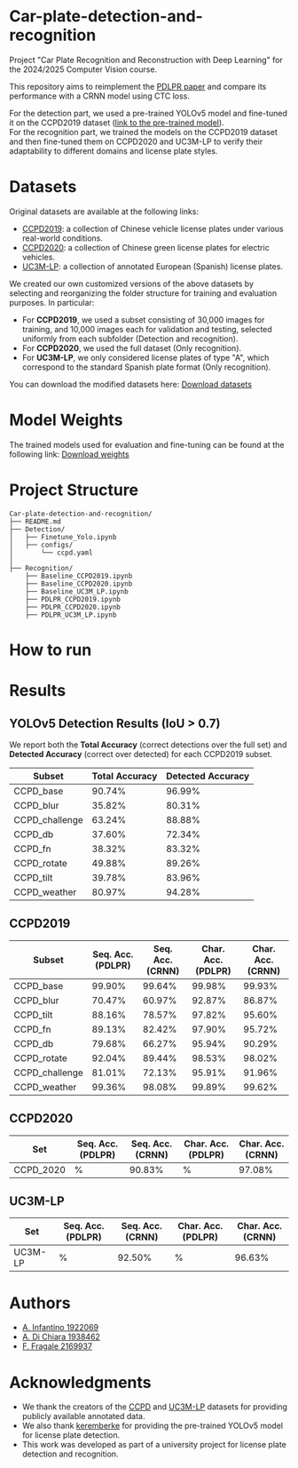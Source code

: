 # Car-plate-detection-and-recognition

Project "Car Plate Recognition and Reconstruction with Deep Learning" for the 2024/2025 Computer Vision course.

This repository aims to reimplement the [PDLPR paper](https://www.mdpi.com/1424-8220/24/9/2791) and compare its performance with a CRNN model using CTC loss.

For the detection part, we used a pre-trained YOLOv5 model and fine-tuned it on the CCPD2019 dataset ([link to the pre-trained model](https://huggingface.co/keremberke/yolov5n-license-plate)).  
For the recognition part, we trained the models on the CCPD2019 dataset and then fine-tuned them on CCPD2020 and UC3M-LP to verify their adaptability to different domains and license plate styles.


# Datasets
Original datasets are available at the following links:
- [CCPD2019](https://github.com/detectRecog/CCPD?tab=readme-ov-file#ccpd-chinese-city-parking-dataset-eccv): a collection of Chinese vehicle license plates under various real-world conditions.
- [CCPD2020](https://github.com/detectRecog/CCPD?tab=readme-ov-file#update-on-16092020-we-add-a-new-energy-vehicle-sub-dataset-ccpd-green-which-has-an-eight-digit-license-plate-number): a collection of Chinese green license plates for electric vehicles.
- [UC3M-LP](https://github.com/ramajoballester/UC3M-LP): a collection of annotated European (Spanish) license plates.

We created our own customized versions of the above datasets by selecting and reorganizing the folder structure for training and evaluation purposes. In particular:

- For **CCPD2019**, we used a subset consisting of 30,000 images for training, and 10,000 images each for validation and testing, selected uniformly from each subfolder (Detection and recognition).
- For **CCPD2020**, we used the full dataset (Only recognition).
- For **UC3M-LP**, we only considered license plates of type "A", which correspond to the standard Spanish plate format (Only recognition).

You can download the modified datasets here: [Download datasets](https://drive.google.com/drive/folders/1OFoHWQIxt4oGIwG8GiSzMRre96kkHe7N?usp=drive_link)

# Model Weights

The trained models used for evaluation and fine-tuning can be found at the following link: [Download weights](https://drive.google.com/drive/folders/1BfeRaXrH47S8uYvDaDbehxZHeomWBgFl?usp=sharing)

# Project Structure
```
Car-plate-detection-and-recognition/
├── README.md
├── Detection/
│   ├── Finetune_Yolo.ipynb
│   ├── configs/
│       └── ccpd.yaml 
│
├── Recognition/
    ├── Baseline_CCPD2019.ipynb
    ├── Baseline_CCPD2020.ipynb
    ├── Baseline_UC3M_LP.ipynb
    ├── PDLPR_CCPD2019.ipynb
    ├── PDLPR_CCPD2020.ipynb
    ├── PDLPR_UC3M_LP.ipynb
```

# How to run

# Results

## YOLOv5 Detection Results (IoU > 0.7)
We report both the **Total Accuracy** (correct detections over the full set) and **Detected Accuracy** (correct over detected) for each CCPD2019 subset.

| Subset         | Total Accuracy | Detected Accuracy |
|----------------|----------------|-------------------|
| CCPD_base      | 90.74%         | 96.99%            |
| CCPD_blur      | 35.82%         | 80.31%            |
| CCPD_challenge | 63.24%         | 88.88%            |
| CCPD_db        | 37.60%         | 72.34%            |
| CCPD_fn        | 38.32%         | 83.32%            |
| CCPD_rotate    | 49.88%         | 89.26%            |
| CCPD_tilt      | 39.78%         | 83.96%            |
| CCPD_weather   | 80.97%         | 94.28%            |

## CCPD2019
| Subset          | Seq. Acc. (PDLPR) | Seq. Acc. (CRNN) | Char. Acc. (PDLPR) | Char. Acc. (CRNN) |
|-----------------|------------------|-------------------|-------------------|--------------------|
| CCPD_base       | 99.90%           | 99.64%            | 99.98%            | 99.93%             |
| CCPD_blur       | 70.47%           | 60.97%            | 92.87%            | 86.87%             |
| CCPD_tilt       | 88.16%           | 78.57%            | 97.82%            | 95.60%             |
| CCPD_fn         | 89.13%           | 82.42%            | 97.90%            | 95.72%             |
| CCPD_db         | 79.68%           | 66.27%            | 95.94%            | 90.29%             |
| CCPD_rotate     | 92.04%           | 89.44%            | 98.53%            | 98.02%             |
| CCPD_challenge  | 81.01%           | 72.13%            | 95.91%            | 91.96%             |
| CCPD_weather    | 99.36%           | 98.08%            | 99.89%            | 99.62%             |

## CCPD2020
| Set          | Seq. Acc. (PDLPR) | Seq. Acc. (CRNN) | Char. Acc. (PDLPR) | Char. Acc. (CRNN) |
|-----------------|------------------|-------------------|-------------------|--------------------|
| CCPD_2020       | %           | 90.83%             | %            | 97.08%             |

## UC3M-LP
| Set          | Seq. Acc. (PDLPR) | Seq. Acc. (CRNN) | Char. Acc. (PDLPR) | Char. Acc. (CRNN) |
|-----------------|------------------|-------------------|-------------------|--------------------|
| UC3M-LP         | %           | 92.50%             | %            | 96.63%             |

# Authors
- [A. Infantino 1922069](https://github.com/alessiainf)
- [A. Di Chiara 1938462](https://github.com/AlessandroDiChiara)
- [F. Fragale 2169937](https://github.com/Bannfrost99)

# Acknowledgments
- We thank the creators of the [CCPD](https://github.com/detectRecog/CCPD) and [UC3M-LP](https://github.com/ramajoballester/UC3M-LP) datasets for providing publicly available annotated data.
- We also thank [keremberke](https://huggingface.co/keremberke) for providing the pre-trained YOLOv5 model for license plate detection.
- This work was developed as part of a university project for license plate detection and recognition.

